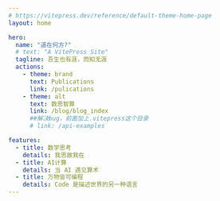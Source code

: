 ```yaml
---
# https://vitepress.dev/reference/default-theme-home-page
layout: home

hero:
  name: "道在何方?"
  # text: "A VitePress Site"
  tagline: 吾生也有涯，而知无涯
  actions:
    - theme: brand
      text: Publications
      link: /pulications
    - theme: alt
      text: 数思智算
      link: /blog/blog_index
      ##解决bug，前面加上.vitepress这个目录
      # link: /api-examples

features:
  - title: 数学思考
    details: 我思故我在
  - title: AI计算
    details: 当 AI 遇见算术
  - title: 万物皆可编程
    details: Code 是描述世界的另一种语言
---
```


